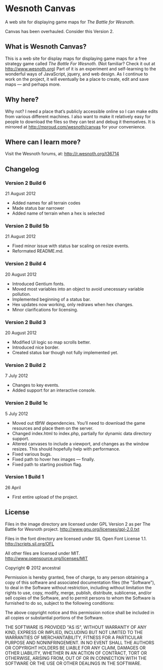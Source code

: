 # Wesnoth Canvas
A web site for displaying game maps for *The Battle for Wesnoth.*

Canvas has been overhauled. Consider this Version 2.

## What is Wesnoth Canvas?
This is a web site for display maps for displaying game maps for a free strategy game called *The Battle For Wesnoth.* (Not familiar? Check it out at http://www.wesnoth.org) Part of it is an experiment and self-learning to the wonderful ways of JavaScript, jquery, and web design. As I continue to work on the project, it will eventually be a place to create, edit and save maps — and perhaps more.

## Why here?
Why not? I need a place that’s publicly accessible online so I can make edits from various different machines. I also want to make it relatively easy for people to download the files so they can test and debug it themselves. It is mirrored at http://mproud.com/wesnoth/canvas for your convenience.

## Where can I learn more?
Visit the Wesnoth forums, at:
http://r.wesnoth.org/t36714

## Changelog
### Version 2 Build 6
21 August 2012

* Added names for all terrain codes
* Made status bar narrower
* Added name of terrain when a hex is selected

### Version 2 Build 5b
21 August 2012

* Fixed minor issue with status bar scaling on resize events.
* Reformated README.md.

### Version 2 Build 4
20 August 2012

* Introduced Gentium fonts.
* Moved most variables into an object to avoid unecessary variable pollution.
* Implemented beginning of a status bar.
* Hex updates now working, only redraws when hex changes.
* Minor clarifications for licensing.

### Version 2 Build 3
20 August 2012

* Modified UI logic so map scrolls better.
* Introduced nice border.
* Created status bar though not fully implemented yet.

### Version 2 Build 2
7 July 2012

* Changes to key events.
* Added support for an interactive console.

### Version 2 Build 1c
5 July 2012

* Moved out tBfW dependencies. You’ll need to download the game resources and place them on the server.
* Changed index.html to index.php, partially for dynamic data directory support.
* Altered canvases to include a viewport, and changes as the window resizes. This should hopefully help with performance.
* Fixed various bugs.
* Fixed path to hover hex images — finally.
* Fixed path to starting position flag.

### Version 1 Build 1
26 April

* First entire upload of the project.

## License
Files in the image directory are licensed under GPL Version 2 as per The Battle for Wesnoth project.
http://www.gnu.org/licenses/gpl-2.0.txt

Files in the font directory are licensed under SIL Open Font License 1.1.
http://scripts.sil.org/OFL

All other files are licensed under MIT.
http://www.opensource.org/licenses/MIT


Copyright © 2012 ancestral

Permission is hereby granted, free of charge, to any person obtaining a copy of this software and associated documentation files (the "Software"), to deal in the Software without restriction, including without limitation the rights to use, copy, modify, merge, publish, distribute, sublicense, and/or sell copies of the Software, and to permit persons to whom the Software is furnished to do so, subject to the following conditions:

The above copyright notice and this permission notice shall be included in all copies or substantial portions of the Software.

THE SOFTWARE IS PROVIDED "AS IS", WITHOUT WARRANTY OF ANY KIND, EXPRESS OR IMPLIED, INCLUDING BUT NOT LIMITED TO THE WARRANTIES OF MERCHANTABILITY, FITNESS FOR A PARTICULAR PURPOSE AND NONINFRINGEMENT. IN NO EVENT SHALL THE AUTHORS OR COPYRIGHT HOLDERS BE LIABLE FOR ANY CLAIM, DAMAGES OR OTHER LIABILITY, WHETHER IN AN ACTION OF CONTRACT, TORT OR OTHERWISE, ARISING FROM, OUT OF OR IN CONNECTION WITH THE SOFTWARE OR THE USE OR OTHER DEALINGS IN THE SOFTWARE.